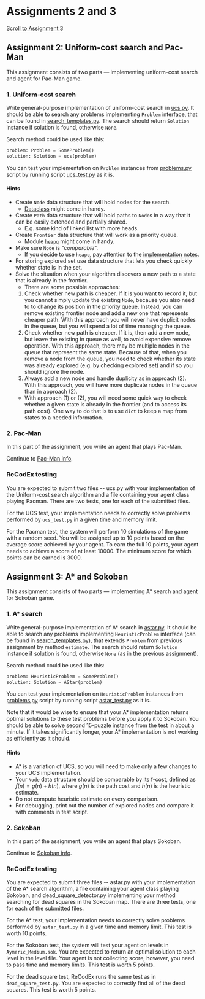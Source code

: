 # Assignments 2 and 3
[Scroll to Assignment 3](#assignment-3-sokoban)

## Assignment 2: Uniform-cost search and Pac-Man

This assignment consists of two parts — implementing uniform-cost search and agent for Pac-Man game.

### 1. Uniform-cost search
Write general-purpose implementation of uniform-cost search in [ucs.py](ucs.py). It should be able to search any problems implementing `Problem` interface, that can be found in [search_templates.py](search_templates.py). The search should return `Solution` instance if solution is found, otherwise `None`.

Search method could be used like this:
```python
problem: Problem = SomeProblem()
solution: Solution = ucs(problem)
```

You can test your implementation on `Problem` instances from [problems.py](problems.py) script by running script [ucs_test.py](ucs_test.py) as it is.

#### Hints
- Create `Node` data structure that will hold nodes for the search.
  - [Dataclass](https://docs.python.org/3/library/dataclasses.html) might come in handy.
- Create `Path` data structure that will hold paths to `Node`s in a way that it can be easily extended and partially shared.
  - E.g. some kind of linked list with more heads.
- Create `Frontier` data structure that will work as a priority queue.
  - Module [`heapq`](https://docs.python.org/3/library/heapq.html#module-heapq) might come in handy.
- Make sure `Node` is "*comparable*".
  - If you decide to use `heapq`, pay attention to the [implementation notes](https://docs.python.org/3/library/heapq.html#priority-queue-implementation-notes).
- For storing explored set use data structure that lets you check quickly whether state is in the set.
- Solve the situation when your algorithm discovers a new path to a state that is already in the frontier.
  - There are some possible approaches:
  1. Check whether new path is cheaper. If it is you want to record it, but you cannot simply update the existing `Node`, because you also need to to change its position in the priority queue. Instead, you can remove existing frontier node and add a new one that represents cheaper path. With this approach you will never have duplicit nodes in the queue, but you will spend a lot of time managing the queue.
  2. Check whether new path is cheaper. If it is, then add a new node, but leave the existing in queue as well, to avoid expensive remove operation. With this approach, there may be multiple nodes in the queue that represent the same state. Because of that, when you remove a node from the queue, you need to check whether its state was already explored (e.g. by checking explored set) and if so you should ignore the node.
  3. Always add a new node and handle duplicity as in approach (2). With this approach, you will have more duplicate nodes in the queue than in approach (2).
  - With approach (1) or (2), you will need some quick way to check whether a given state is already in the frontier (and to access its path cost). One way to do that is to use `dict` to keep a map from states to a needed information.


### 2. Pac-Man
In this part of the assignment, you write an agent that plays Pac-Man.

Continue to [Pac-Man info](pacman/README.md).

### ReCodEx testing
You are expected to submit two files -- ucs.py with your implementation of the Uniform-cost search algorithm and a file containing your agent class playing Pacman. There are two tests, one for each of the submitted files.

For the UCS test, your implementation needs to correctly solve problems performed by `ucs_test.py` in a given time and memory limit.

For the Pacman test, the system will perform 10 simulations of the game with a random seed. You will be assigned up to 10 points based on the average score achieved by your agent. To earn the full 10 points, your agent needs to achieve a score of at least 10000. The minimum score for which points can be earned is 3000.

## Assignment 3: A* and Sokoban

This assignment consists of two parts — implementing A* search and agent for Sokoban game.

### 1. A* search

Write general-purpose implementation of A* search in [astar.py](astar.py). It should be able to search any problems implementing `HeuristicProblem` interface (can be found in [search_templates.py](search_templates.py)), that extends `Problem` from previous assignment by method `estimate`. The search should return `Solution` instance if solution is found, otherwise `None` (as in the previous assignment).

Search method could be used like this:
```python
problem: HeuristicProblem = SomeProblem()
solution: Solution = AStar(problem)
```

You can test your implementation on `HeuristicProblem` instances from [problems.py](problems.py) script by running script [astar_test.py](astar_test.py) as it is.

Note that it would be wise to ensure that your A* implementation returns optimal solutions to these test problems before you apply it to Sokoban. You should be able to solve second 15-puzzle instance from the test in about a minute. If it takes significantly longer, your A* implementation is not working as efficiently as it should.

#### Hints
- A* is a variation of UCS, so you will need to make only a few changes to your UCS implementation.
- Your `Node` data structure should be comparable by its f-cost, defined as $f(n) = g(n) + h(n)$, where $g(n)$ is the path cost and $h(n)$ is the heuristic estimate.
- Do not compute heuristic estimate on every comparison.
- For debugging, print out the number of explored nodes and compare it with comments in test script.

### 2. Sokoban
In this part of the assignment, you write an agent that plays Sokoban.

Continue to [Sokoban info](sokoban/README.md).

### ReCodEx testing
You are expected to submit three files -- astar.py with your implementation of the A* search algorithm, a file containing your agent class playing Sokoban, and dead_square_detector.py implementing your method searching for dead squares in the Sokoban map. There are three tests, one for each of the submitted files.

For the A* test, your implementation needs to correctly solve problems performed by `astar_test.py` in a given time and memory limit. This test is worth 10 points.

For the Sokoban test, the system will test your agent on levels in `Aymeric_Medium.sok`. You are expected to return an optimal solution to each level in the level file. Your agent is not collecting score, however, you need to pass time and memory limits. This test is worth 5 points.

For the dead square test, ReCodEx runs the same test as in `dead_square_test.py`. You are expected to correctly find all of the dead squares. This test is worth 5 points.
